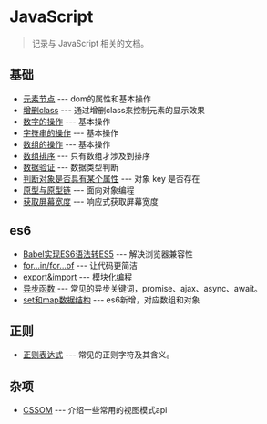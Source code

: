 # JavaScript 

> 记录与 JavaScript 相关的文档。

## 基础

- [元素节点](./base/dom.md) --- dom的属性和基本操作
- [增删class](./base/operate-class.md) --- 通过增删class来控制元素的显示效果
- [数字的操作](./base/operate-number.md) --- 基本操作
- [字符串的操作](./base/operate-string.md) --- 基本操作
- [数组的操作](./base/operate-array.md) --- 基本操作
- [数组排序](./base/sort.md) --- 只有数组才涉及到排序
- [数据验证](./base/data-verification.md) --- 数据类型判断
- [判断对象是否具有某个属性](./base/name-in-object.md) --- 对象 key 是否存在
- [原型与原型链](./base/prototype.md) --- 面向对象编程
- [获取屏幕宽度](./base/get-screen-width.md) --- 响应式获取屏幕宽度

## es6

- [Babel实现ES6语法转ES5](./es6/ES6-translate-ES5.md) --- 解决浏览器兼容性
- [for...in/for...of](./es6/function-loop.md) --- 让代码更简洁
- [export&import](./es6/export&import.md) --- 模块化编程
- [异步函数](./es6/async.md) --- 常见的异步关键词，promise、ajax、async、await。
- [set和map数据结构](./es6/set-map.md) --- es6新增，对应数组和对象

## 正则

- [正则表达式](./regexp/base.md) --- 常见的正则字符及其含义。

## 杂项

- [CSSOM](./misc/cssom-view-module.md) --- 介绍一些常用的视图模式api

